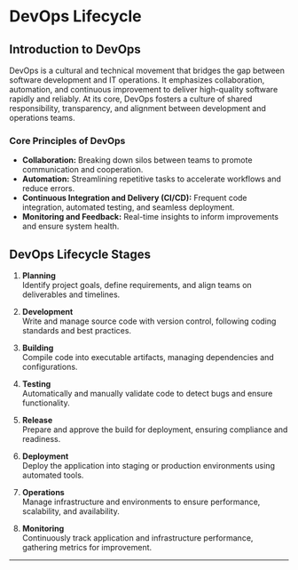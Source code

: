 # DevOps Lifecycle

## Introduction to DevOps

DevOps is a cultural and technical movement that bridges the gap between software development and IT operations. It emphasizes collaboration, automation, and continuous improvement to deliver high-quality software rapidly and reliably. At its core, DevOps fosters a culture of shared responsibility, transparency, and alignment between development and operations teams.

### Core Principles of DevOps

- **Collaboration:** Breaking down silos between teams to promote communication and cooperation.
- **Automation:** Streamlining repetitive tasks to accelerate workflows and reduce errors.
- **Continuous Integration and Delivery (CI/CD):** Frequent code integration, automated testing, and seamless deployment.
- **Monitoring and Feedback:** Real-time insights to inform improvements and ensure system health.

## DevOps Lifecycle Stages

1. **Planning**  
   Identify project goals, define requirements, and align teams on deliverables and timelines.

2. **Development**  
   Write and manage source code with version control, following coding standards and best practices.

3. **Building**  
   Compile code into executable artifacts, managing dependencies and configurations.

4. **Testing**  
   Automatically and manually validate code to detect bugs and ensure functionality.

5. **Release**  
   Prepare and approve the build for deployment, ensuring compliance and readiness.

6. **Deployment**  
   Deploy the application into staging or production environments using automated tools.

7. **Operations**  
   Manage infrastructure and environments to ensure performance, scalability, and availability.

8. **Monitoring**  
   Continuously track application and infrastructure performance, gathering metrics for improvement.

---

